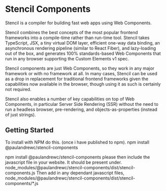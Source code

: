 # Stencil Components

Stencil is a compiler for building fast web apps using Web Components.

Stencil combines the best concepts of the most popular frontend frameworks into a compile-time rather than run-time tool.  Stencil takes TypeScript, JSX, a tiny virtual DOM layer, efficient one-way data binding, an asynchronous rendering pipeline (similar to React Fiber), and lazy-loading out of the box, and generates 100% standards-based Web Components that run in any browser supporting the Custom Elements v1 spec.

Stencil components are just Web Components, so they work in any major framework or with no framework at all. In many cases, Stencil can be used as a drop in replacement for traditional frontend frameworks given the capabilities now available in the browser, though using it as such is certainly not required.

Stencil also enables a number of key capabilities on top of Web Components, in particular Server Side Rendering (SSR) without the need to run a headless browser, pre-rendering, and objects-as-properties (instead of just strings).

## Getting Started


To install with NPM do this. (once i have published to npm).
npm install @paulandrewc/stencil-components

npm install @paulandrewc/stencil-components
please then include the javascript file in your website.
It should be present under.
node_modules/@paulandrewc/stencil-components/dist/stencil-components.js
Then add in any dependant javascript files,
node_modules/@paulandrewc/stencil-components/dist/stencil-components/*.js
